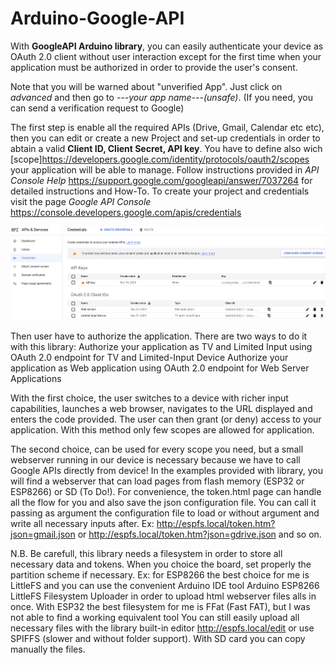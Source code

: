 # Arduino-Google-API

With **GoogleAPI Arduino library**, you can easily authenticate your device as OAuth 2.0 client without user interaction except for the first time when your application must be authorized in order to provide the user's consent.

Note that you will be warned about "unverified App". Just click on *advanced* and then go to *---your app name---(unsafe)*.
(If you need, you can send a verification request to Google)

The first step is enable all the required APIs (Drive, Gmail, Calendar etc etc), then you can edit or create a new Project and set-up credentials in order to abtain a valid **Client ID, Client Secret, API key**. You have to define also wich [scope]https://developers.google.com/identity/protocols/oauth2/scopes your application will be able to manage.
Follow instructions provided in *API Console Help* https://support.google.com/googleapi/answer/7037264 for detailed instructions and How-To.
To create your project and credentials visit the page *Google API Console* https://console.developers.google.com/apis/credentials

![Google API credentials](/credentials.png)

Then user have to authorize the application. There are two ways to do it with this library:
Authorize your application as TV and Limited Input using OAuth 2.0 endpoint for TV and Limited-Input Device
Authorize your application as Web application using OAuth 2.0 endpoint for Web Server Applications

With the first choice, the user switches to a device with richer input capabilities, launches a web browser, navigates to the URL displayed and enters the code provided. The user can then grant (or deny) access to your application.
With this method only few scopes are allowed for application.

The second choice, can be used for every scope you need, but a small webserver running in our device is necessary because we have to call Google APIs directly from device!
In the examples provided with library, you will find a webserver that can load pages from flash memory (ESP32 or ESP8266) or SD (To Do!).
For convenience, the token.html page can handle all the flow for you and also save the json configuration file. You can call it passing as argument the configuration file to load or without argument and write all necessary inputs after.
Ex: http://espfs.local/token.htm?json=gmail.json or http://espfs.local/token.htm?json=gdrive.json and so on.

N.B.
Be carefull, this library needs a filesystem in order to store all necessary data and tokens.
When you choice the board, set properly the partition scheme if necessary. Ex: for ESP8266 the best choice for me is LittleFS and you can use the convenient Arduino IDE tool Arduino ESP8266 LittleFS Filesystem Uploader in order to upload html webserver files alls in once.
With ESP32 the best filesystem for me is FFat (Fast FAT), but I was not able to find a working equivalent tool
You can still easily upload all necessary files with the library built-in editor http://espfs.local/edit or use SPIFFS (slower and without folder support). With SD card you can copy manually the files.
